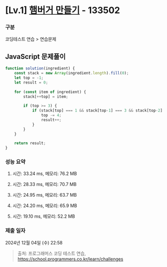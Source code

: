 # [Lv.1] [햄버거 만들기](https://programmers.co.kr/) - 133502 

### 구분

코딩테스트 연습 > 연습문제

## JavaScript 문제풀이

```js
function solution(ingredient) {
    const stack = new Array(ingredient.length).fill(0);
    let top = -1;
    let result = 0;
    
    for (const item of ingredient) {
        stack[++top] = item;
        
        if (top >= 3) {
            if (stack[top] === 1 && stack[top-1] === 3 && stack[top-2] === 2 && stack[top-3] === 1) {
                top -= 4;
                result++;
            }
        }
    }
    
    return result;
}
```

### 성능 요약

1. 시간: 33.24 ms, 메모리: 76.2 MB

2. 시간: 28.33 ms, 메모리: 70.7 MB
3. 시간: 24.95 ms, 메모리: 63.7 MB
4. 시간: 24.20 ms, 메모리: 65.9 MB
5. 시간: 19.10 ms, 메모리: 52.2 MB

### 제출 일자

2024년 12월 04일 (수) 22:58

> 출처: 프로그래머스 코딩 테스트 연습, https://school.programmers.co.kr/learn/challenges